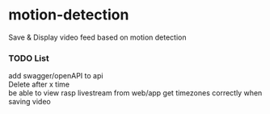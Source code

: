 # motion-detection
Save &amp; Display video feed based on motion detection


### TODO List
add swagger/openAPI to api\
Delete after x time\
be able to view rasp livestream from web/app
get timezones correctly when saving video

 